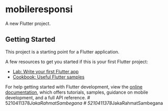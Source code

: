 # mobileresponsi

A new Flutter project.

## Getting Started

This project is a starting point for a Flutter application.

A few resources to get you started if this is your first Flutter project:

- [Lab: Write your first Flutter app](https://docs.flutter.dev/get-started/codelab)
- [Cookbook: Useful Flutter samples](https://docs.flutter.dev/cookbook)

For help getting started with Flutter development, view the
[online documentation](https://docs.flutter.dev/), which offers tutorials,
samples, guidance on mobile development, and a full API reference.
#   5 2 1 0 4 1 1 3 7 8 _ J a k a R a h m a t S a m b e g a n a  
 #   5 2 1 0 4 1 1 3 7 8 _ J a k a R a h m a t S a m b e g a n a  
 